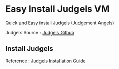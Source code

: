 # Easy Install Judgels VM
Quick and Easy install Judgels (Judgement Angels)

Judgels Source : [Judgels Github](https://github.com/ia-toki/judgels)

## Install Judgels
Reference : [Judgels Installation Guide](https://github.com/ia-toki/judgels/wiki/Installation-Guide:-Deployment)